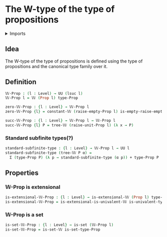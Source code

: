 # The W-type of the type of propositions

<details><summary>Imports</summary>
```agda
module trees.w-type-of-propositions where
open import foundation.coproduct-types
open import foundation.dependent-pair-types
open import foundation.empty-types
open import foundation.propositional-extensionality
open import foundation.propositions
open import foundation.sets
open import foundation.unit-type
open import foundation.universe-levels
open import trees.extensional-w-types
open import trees.w-types
```
</details>

## Idea

The W-type of the type of propositions is defined using the type of propositions and the canonical type family over it.

## Definition

```agda
𝕎-Prop : (l : Level) → UU (lsuc l)
𝕎-Prop l = 𝕎 (Prop l) type-Prop

zero-𝕎-Prop : {l : Level} → 𝕎-Prop l
zero-𝕎-Prop {l} = constant-𝕎 (raise-empty-Prop l) is-empty-raise-empty

succ-𝕎-Prop : {l : Level} → 𝕎-Prop l → 𝕎-Prop l
succ-𝕎-Prop {l} P = tree-𝕎 (raise-unit-Prop l) (λ x → P)
```

### Standard subfinite types(?)

```agda
standard-subfinite-type : {l : Level} → 𝕎-Prop l → UU l
standard-subfinite-type (tree-𝕎 P α) =
  Σ (type-Prop P) (λ p → standard-subfinite-type (α p)) + type-Prop P
```

## Properties

### 𝕎-Prop is extensional

```agda
is-extensional-𝕎-Prop : {l : Level} → is-extensional-𝕎 (Prop l) type-Prop
is-extensional-𝕎-Prop = is-extensional-is-univalent-𝕎 is-univalent-type-Prop
```

### 𝕎-Prop is a set

```agda
is-set-𝕎-Prop : {l : Level} → is-set (𝕎-Prop l)
is-set-𝕎-Prop = is-set-𝕎 is-set-type-Prop
```
